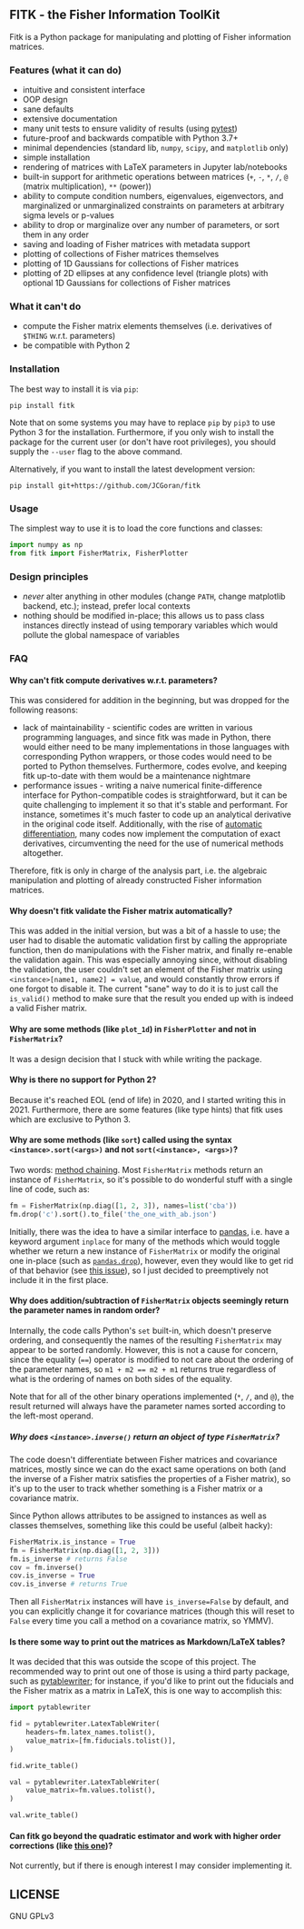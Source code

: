 ## FITK - the Fisher Information ToolKit

Fitk is a Python package for manipulating and plotting of Fisher information matrices.


### Features (what it can do)

* intuitive and consistent interface
* OOP design
* sane defaults
* extensive documentation
* many unit tests to ensure validity of results (using [pytest](https://pytest.org/))
* future-proof and backwards compatible with Python 3.7+
* minimal dependencies (standard lib, `numpy`, `scipy`, and `matplotlib` only)
* simple installation
* rendering of matrices with LaTeX parameters in Jupyter lab/notebooks
* built-in support for arithmetic operations between matrices (`+`, `-`, `*`, `/`, `@` (matrix multiplication), `**` (power))
* ability to compute condition numbers, eigenvalues, eigenvectors, and marginalized or unmarginalized constraints on parameters at arbitrary sigma levels or p-values
* ability to drop or marginalize over any number of parameters, or sort them in any order
* saving and loading of Fisher matrices with metadata support
* plotting of collections of Fisher matrices themselves
* plotting of 1D Gaussians for collections of Fisher matrices
* plotting of 2D ellipses at any confidence level (triangle plots) with optional 1D Gaussians for collections of Fisher matrices


### What it can't do

* compute the Fisher matrix elements themselves (i.e. derivatives of `$THING` w.r.t. parameters)
* be compatible with Python 2


### Installation

The best way to install it is via `pip`:

```plaintext
pip install fitk
```

Note that on some systems you may have to replace `pip` by `pip3` to use Python 3 for the installation.
Furthermore, if you only wish to install the package for the current user (or don't have root privileges), you should supply the `--user` flag to the above command.

Alternatively, if you want to install the latest development version:

```plaintext
pip install git+https://github.com/JCGoran/fitk
```


### Usage

The simplest way to use it is to load the core functions and classes:

```python
import numpy as np
from fitk import FisherMatrix, FisherPlotter
```


### Design principles

* _never_ alter anything in other modules (change `PATH`, change matplotlib backend, etc.); instead, prefer local contexts
* nothing should be modified in-place; this allows us to pass class instances directly instead of using temporary variables which would pollute the global namespace of variables


### FAQ

#### Why can't fitk compute derivatives w.r.t. parameters?

This was considered for addition in the beginning, but was dropped for the following reasons:

* lack of maintainability - scientific codes are written in various programming languages, and since fitk was made in Python, there would either need to be many implementations in those languages with corresponding Python wrappers, or those codes would need to be ported to Python themselves. Furthermore, codes evolve, and keeping fitk up-to-date with them would be a maintenance nightmare
* performance issues - writing a naive numerical finite-difference interface for Python-compatible codes is straightforward, but it can be quite challenging to implement it so that it's stable and performant. For instance, sometimes it's much faster to code up an analytical derivative in the original code itself. Additionally, with the rise of [automatic differentiation](https://en.wikipedia.org/wiki/Automatic_differentiation), many codes now implement the computation of exact derivatives, circumventing the need for the use of numerical methods altogether.

Therefore, fitk is only in charge of the analysis part, i.e. the algebraic manipulation and plotting of already constructed Fisher information matrices.

#### Why doesn't fitk validate the Fisher matrix automatically?

This was added in the initial version, but was a bit of a hassle to use; the user had to disable the automatic validation first by calling the appropriate function, then do manipulations with the Fisher matrix, and finally re-enable the validation again.
This was especially annoying since, without disabling the validation, the user couldn't set an element of the Fisher matrix using `<instance>[name1, name2] = value`, and would constantly throw errors if one forgot to disable it.
The current "sane" way to do it is to just call the `is_valid()` method to make sure that the result you ended up with is indeed a valid Fisher matrix.

#### Why are some methods (like `plot_1d`) in `FisherPlotter` and not in `FisherMatrix`?

It was a design decision that I stuck with while writing the package.

#### Why is there no support for Python 2?

Because it's reached EOL (end of life) in 2020, and I started writing this in 2021.
Furthermore, there are some features (like type hints) that fitk uses which are exclusive to Python 3.

#### Why are some methods (like `sort`) called using the syntax `<instance>.sort(<args>)` and not `sort(<instance>, <args>)`?

Two words: [method chaining](https://en.wikipedia.org/wiki/Method_chaining).
Most `FisherMatrix` methods return an instance of `FisherMatrix`, so it's possible to do wonderful stuff with a single line of code, such as:

```python
fm = FisherMatrix(np.diag([1, 2, 3]), names=list('cba'))
fm.drop('c').sort().to_file('the_one_with_ab.json')
```

Initially, there was the idea to have a similar interface to [pandas](https://pandas.pydata.org/pandas-docs/stable/index.html), i.e. have a keyword argument `inplace` for many of the methods which would toggle whether we return a new instance of `FisherMatrix` or modify the original one in-place (such as [`pandas.drop`](https://pandas.pydata.org/pandas-docs/stable/reference/api/pandas.DataFrame.drop.html)), however, even they would like to get rid of that behavior (see [this issue](https://github.com/pandas-dev/pandas/issues/16529)), so I just decided to preemptively not include it in the first place.

#### Why does addition/subtraction of `FisherMatrix` objects seemingly return the parameter names in random order?

Internally, the code calls Python's `set` built-in, which doesn't preserve ordering, and consequently the names of the resulting `FisherMatrix` may appear to be sorted randomly.
However, this is not a cause for concern, since the equality (`==`) operator is modified to not care about the ordering of the parameter names, so `m1 + m2 == m2 + m1` returns true regardless of what is the ordering of names on both sides of the equality.

Note that for all of the other binary operations implemented (`*`, `/`, and `@`), the result returned will always have the parameter names sorted according to the left-most operand.

##### Why does `<instance>.inverse()` return an object of type `FisherMatrix`?

The code doesn't differentiate between Fisher matrices and covariance matrices, mostly since we can do the exact same operations on both (and the inverse of a Fisher matrix satisfies the properties of a Fisher matrix), so it's up to the user to track whether something is a Fisher matrix or a covariance matrix.

Since Python allows attributes to be assigned to instances as well as classes themselves, something like this could be useful (albeit hacky):

```python
FisherMatrix.is_instance = True
fm = FisherMatrix(np.diag([1, 2, 3]))
fm.is_inverse # returns False
cov = fm.inverse()
cov.is_inverse = True
cov.is_inverse # returns True
```

Then all `FisherMatrix` instances will have `is_inverse=False` by default, and you can explicitly change it for covariance matrices (though this will reset to `False` every time you call a method on a covariance matrix, so YMMV).

#### Is there some way to print out the matrices as Markdown/LaTeX tables?

It was decided that this was outside the scope of this project.
The recommended way to print out one of those is using a third party package, such as [pytablewriter](https://pypi.org/project/pytablewriter/); for instance, if you'd like to print out the fiducials and the Fisher matrix as a matrix in LaTeX, this is one way to accomplish this:

```python
import pytablewriter

fid = pytablewriter.LatexTableWriter(
    headers=fm.latex_names.tolist(),
    value_matrix=[fm.fiducials.tolist()],
)

fid.write_table()

val = pytablewriter.LatexTableWriter(
    value_matrix=fm.values.tolist(),
)

val.write_table()
```

#### Can fitk go beyond the quadratic estimator and work with higher order corrections (like [this one](https://arxiv.org/abs/1506.04866))?

Not currently, but if there is enough interest I may consider implementing it.


## LICENSE

GNU GPLv3
